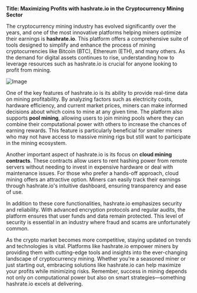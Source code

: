 **Title: Maximizing Profits with hashrate.io in the Cryptocurrency Mining Sector**

The cryptocurrency mining industry has evolved significantly over the years, and one of the most innovative platforms helping miners optimize their earnings is **hashrate.io**. This platform offers a comprehensive suite of tools designed to simplify and enhance the process of mining cryptocurrencies like Bitcoin (BTC), Ethereum (ETH), and many others. As the demand for digital assets continues to rise, understanding how to leverage resources such as hashrate.io is crucial for anyone looking to profit from mining.

![Image](https://github.com/user-attachments/assets/31692037-0104-4703-abd1-696b6a7dd41b)

One of the key features of hashrate.io is its ability to provide real-time data on mining profitability. By analyzing factors such as electricity costs, hardware efficiency, and current market prices, miners can make informed decisions about which coins to mine at any given time. The platform also supports **pool mining**, allowing users to join mining pools where they can combine their computational power with others to increase the chances of earning rewards. This feature is particularly beneficial for smaller miners who may not have access to massive mining rigs but still want to participate in the mining ecosystem.

Another important aspect of hashrate.io is its focus on **cloud mining contracts**. These contracts allow users to rent hashing power from remote servers without needing to invest in expensive hardware or deal with maintenance issues. For those who prefer a hands-off approach, cloud mining offers an attractive option. Miners can easily track their earnings through hashrate.io's intuitive dashboard, ensuring transparency and ease of use.

In addition to these core functionalities, hashrate.io emphasizes security and reliability. With advanced encryption protocols and regular audits, the platform ensures that user funds and data remain protected. This level of security is essential in an industry where fraud and scams are unfortunately common.

As the crypto market becomes more competitive, staying updated on trends and technologies is vital. Platforms like hashrate.io empower miners by providing them with cutting-edge tools and insights into the ever-changing landscape of cryptocurrency mining. Whether you're a seasoned miner or just starting out, embracing solutions like hashrate.io can help maximize your profits while minimizing risks. Remember, success in mining depends not only on computational power but also on smart strategies—something hashrate.io excels at delivering.